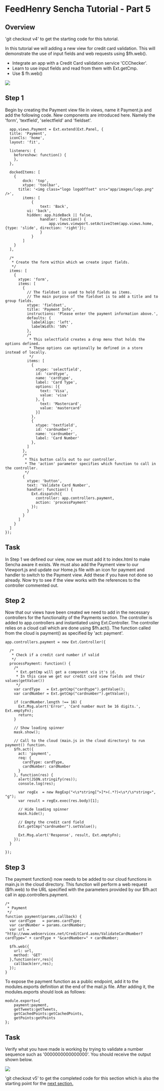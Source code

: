 # FeedHenry Sencha Tutorial - Part 5

## Overview

'git checkout v4' to get the starting code for this tutorial.

In this tutorial we will adding a new view for credit card validation. This will demonstrate the use of input fields and web requests using $fh.web().

* Integrate an app with a Credit Card validation service 'CCChecker'.
* Learn to use input fields and read from them with Ext.getCmp.
* Use $ fh.web()

![](https://github.com/feedhenry/HP-Sencha-Demo/raw/v5/docs/creditCard.png)

## Step 1

Begin by creating the Payment view file in views, name it Payment.js and add the following code. New components are introduced here. Namely the 'form', 'textfield', 'selectfield' and 'fieldset'. 
	
	  app.views.Payment = Ext.extend(Ext.Panel, {
	  title: 'Payment',
	  iconCls: 'home',
	  layout: 'fit',

	  listeners: {
	    beforeshow: function() {
	    },
	  },

	  dockedItems: [
	  	{
	  		dock: 'top',
	  		xtype: 'toolbar',
	      title: '<img class="logo logoOffset" src="app/images/logo.png" />',
	  		items: [
	  			{
	  				text: 'Back',
	          ui: 'back',
	          hidden: app.hideBack || false,
	  				handler: function() {
	  					app.views.viewport.setActiveItem(app.views.home, {type: 'slide', direction: 'right'});
	  				}
	  			}
	  		]
	  	}
	  ],
	  
	  /*
	   * Create the form within which we create input fields.
	   */
	  items: [
	    {
	      xtype: 'form',
	      items: [
	        {
	          // The fieldset is used to hold fields as items. 
	          // The main purpose of the fieldset is to add a title and to group fields.
	          xtype: 'fieldset',
	          title: 'Payment Info',
	          instructions: 'Please enter the payment information above.',
	          defaults: {
	            labelAlign: 'left',
	            labelWidth: '50%'
	          },
	          /*
	           * This selectfield creates a drop menu that holds the options defined.
	           * These options can optionally be defined in a store instead of locally. 
	           */
	          items: [
	            {
	              xtype: 'selectfield',
	              id: 'cardtype',
	              name: 'cardtype',
	              label: 'Card Type',
	              options: [{
	                text: 'Visa',
	                value: 'visa'
	              }, {
	                text: 'Mastercard',
	                value: 'mastercard'
	              }]
	            },
	            {
	              xtype: 'textfield',
	              id: 'cardnumber',
	              name: 'cardnumber',
	              label: 'Card Number'
	            },
	          ]
	        },
	        /* 
	         * This button calls out to our controller. 
	         * The 'action' parameter specifies which function to call in the controller.
	         */
	        {
	          xtype: 'button',
	          text: 'Validate Card Number',
	          handler: function() {
	            Ext.dispatch({
	              controller: app.controllers.payment,
	              action: 'processPayment'
	            });
	          }
	        }
	      ]
	    }
	  ]
	});

## Task

In Step 1 we defined our view, now we must add it to index.html to make Sencha aware it exists. We must also add the Payment view to our Viewport.js and update our Home.js file with an icon for payment and handler to switch to the Payment view. Add these if you have not done so already. Now try to see if the view works with the references to the controller commented out.

## Step 2 

Now that our views have been created we need to add in the necessary controllers for the functionality of the Payments section. The controller is added to app.controllers and instantiated using Ext.Controller. The controller relies on a cloud call which are done using $fh.act(). The function called from the cloud is payment() as specified by 'act: payment'.

	app.controllers.payment = new Ext.Controller({

	  /*
	   * Check if a credit card number if valid
	   */
	  processPayment: function() {
	    /*
	     * Ext.getCmp will get a component via it's id. 
	     * In this case we get our credit card view fields and their values(getValue())
	     */
	    var cardType   = Ext.getCmp("cardtype").getValue();
	    var cardNumber = Ext.getCmp("cardnumber").getValue();

	    if (cardNumber.length !== 16) {
	      Ext.Msg.alert('Error', 'Card number must be 16 digits.', Ext.emptyFn);
	      return;
	    }
	    
	    // Show loading spinner
	    mask.show();

	    // Call to the cloud (main.js in the cloud directory) to run payment() function.
	    $fh.act({
	      act: 'payment',
	      req: {
	        cardType: cardType,
	        cardNumber: cardNumber
	      }
	    }, function(res) {
	      alert(JSON.stringify(res));
	      console.log(res);

	      var regEx  = new RegExp("<\s*string[^>]*>(.*?)<\s*/\s*string>", "g");
	      var result = regEx.exec(res.body)[1];

	      // Hide loading spinner
	      mask.hide();

	      // Empty the credit card field
	      Ext.getCmp("cardnumber").setValue();

	      Ext.Msg.alert('Response', result, Ext.emptyFn);
	    });
	  }

	});

## Step 3

The payment function() now needs to be added to our cloud functions in main.js in the cloud directory. This function will perform a web request ($fh.web) to the URL specified with the parameters provided by our $fh.act call in app.controllers.payment. 

	/*
	 * Payment
	 */ 
	function payment(params,callback) {
	  var cardType   = params.cardType;
	  var cardNumber = params.cardNumber;
	  var url = "http://www.webservicex.net/CreditCard.asmx/ValidateCardNumber?cardType=" + cardType + "&cardNumber=" + cardNumber;
	
	  $fh.web({
	    url: url,
	    method: 'GET'
	  },function(err,res){
	    callback(err,res);
	  });
	}

To expose the payment function as a public endpoint, add it to the modules.exports definition at the end of the mail.js file. After adding it, the modules.exports should look as follows:

	module.exports={
		payment:payment,
	  	getTweets:getTweets,
	  	getCachedPoints:getCachedPoints,
		getPoints:getPoints
	};

## Task

Verify what you have made is working by trying to validate a number sequence such as '0000000000000000'. You should receive the output shown below.


![](https://github.com/feedhenry/HP-Sencha-Demo/raw/v5/docs/creditCardCall.png)

'git checkout v5' to get the completed code for this section which is also the starting point for the <a href="https://github.com/feedhenry/HP-Sencha-Demo/tree/v5">next section.</a>

